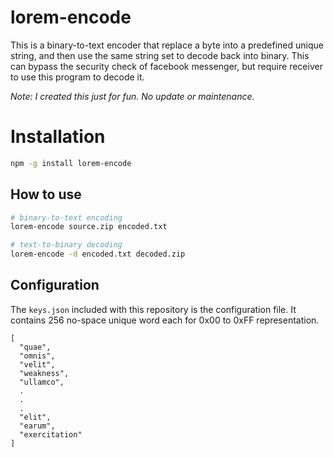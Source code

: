 # lorem-encode
This is a binary-to-text encoder that replace a byte into a predefined unique string, and then use the same string set to decode back into binary. This can bypass the security check of facebook messenger, but require receiver to use this program to decode it.

*Note: I created this just for fun. No update or maintenance.*

# Installation
```bash
npm -g install lorem-encode
```

## How to use
```bash
# binary-to-text encoding
lorem-encode source.zip encoded.txt

# text-to-binary decoding
lorem-encode -d encoded.txt decoded.zip
```

## Configuration
The `keys.json` included with this repository is the configuration file. It contains 256 no-space unique word each for 0x00 to 0xFF representation.
```
[
  "quae",
  "omnis",
  "velit",
  "weakness",
  "ullamco",
  .
  .
  .
  "elit",
  "earum",
  "exercitation"
]
```
